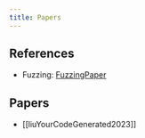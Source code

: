 ```yaml
---
title: Papers
---
```


## References

- Fuzzing: [FuzzingPaper](https://wcventure.github.io/FuzzingPaper/)

## Papers

- [[liuYourCodeGenerated2023]]
